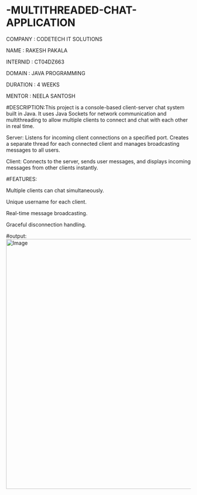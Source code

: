 # -MULTITHREADED-CHAT-APPLICATION

COMPANY : CODETECH IT SOLUTIONS

NAME : RAKESH PAKALA

INTERNID : CT04DZ663

DOMAIN : JAVA PROGRAMMING

DURATION : 4 WEEKS

MENTOR : NEELA SANTOSH

#DESCRIPTION:This project is a console-based client-server chat system built in Java.
It uses Java Sockets for network communication and multithreading to allow multiple clients to connect and chat with each other in real time.

Server: Listens for incoming client connections on a specified port.
Creates a separate thread for each connected client and manages broadcasting messages to all users.

Client: Connects to the server, sends user messages, and displays incoming messages from other clients instantly.

#FEATURES:

Multiple clients can chat simultaneously.

Unique username for each client.

Real-time message broadcasting.

Graceful disconnection handling.

#output:
<img width="1017" height="680" alt="Image" src="https://github.com/user-attachments/assets/26cfeb1c-2257-4d1d-97e6-065a1eda0888" />
